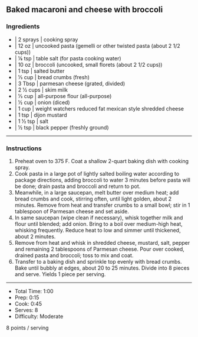 ## Baked macaroni and cheese with broccoli

### Ingredients

* | 2 sprays   | cooking spray
* | 12 oz      | uncooked pasta (gemelli or other twisted pasta (about 2 1/2 cups))
* | 1⁄8 tsp    | table salt (for pasta cooking water)
* | 10 oz      | broccoli (uncooked, small florets (about 2 1/2 cups))
* | 1 tsp      | salted butter
* | 1⁄3 cup    | bread crumbs (fresh)
* | 3 Tbsp     | parmesan cheese (grated, divided)
* | 2 1⁄2 cups | skim milk
* | 1⁄3 cup    | all-purpose flour (all-purpose)
* | 1⁄2 cup    | onion (diced)
* | 1 cup      | weight watchers reduced fat mexican style shredded cheese
* | 1 tsp      | dijon mustard
* | 1 1⁄2 tsp  | salt
* | 1⁄2 tsp    | black pepper (freshly ground)

---

### Instructions

1. Preheat oven to 375 F. Coat a shallow 2-quart baking dish with cooking spray. 
1. Cook pasta in a large pot of lightly salted boiling water according to package directions, adding broccoli to water 3 minutes before pasta will be done; drain pasta and broccoli and return to pot. 
1. Meanwhile, in a large saucepan, melt butter over medium heat; add bread crumbs and cook, stirring often, until light golden, about 2 minutes. Remove from heat and transfer crumbs to a small bowl; stir in 1 tablespoon of Parmesan cheese and set aside.
1. In same saucepan (wipe clean if necessary), whisk together milk and flour until blended; add onion. Bring to a boil over medium-high heat, whisking frequently. Reduce heat to low and simmer until thickened, about 2 minutes.
1. Remove from heat and whisk in shredded cheese, mustard, salt, pepper and remaining 2 tablespoons of Parmesan cheese. Pour over cooked, drained pasta and broccoli; toss to mix and coat.
1. Transfer to a baking dish and sprinkle top evenly with bread crumbs. Bake until bubbly at edges, about 20 to 25 minutes. Divide into 8 pieces and serve. Yields 1 piece per serving.

----

* Total Time: 1:00
* Prep: 0:15
* Cook: 0:45
* Serves: 8
* Difficulty: Moderate

8 points / serving
